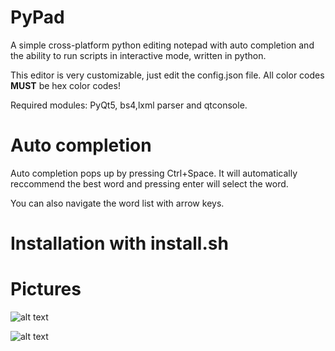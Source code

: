 # PyPad
A simple cross-platform python editing notepad with auto completion and the ability to run scripts in interactive mode, written in python.

This editor is very customizable, just edit the config.json file. All color codes  **MUST** be hex color codes!

Required modules: PyQt5, bs4,lxml parser and qtconsole.
# Auto completion

Auto completion pops up by pressing Ctrl+Space. It will automatically reccommend the best word and pressing enter will select the word.

You can also navigate the word list with arrow keys.

# Installation with install.sh


# Pictures

![alt text](https://raw.githubusercontent.com/Fuchsiaff/as/master/pypadpic.gif)

![alt text](https://raw.githubusercontent.com/Fuchsiaff/as/master/pypadpic2.gif)
